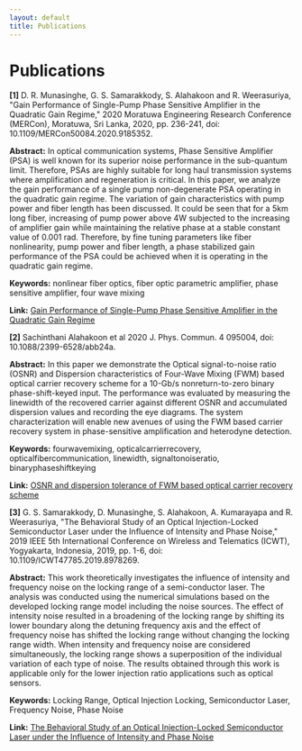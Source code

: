 ```yaml
---
layout: default
title: Publications
---
```


# Publications

**[1]** D. R. Munasinghe, G. S. Samarakkody, S. Alahakoon and R. Weerasuriya, "Gain Performance of Single-Pump Phase Sensitive Amplifier in the Quadratic Gain Regime," 2020 Moratuwa Engineering Research Conference (MERCon), Moratuwa, Sri Lanka, 2020, pp. 236-241, doi: 10.1109/MERCon50084.2020.9185352.

**Abstract:** In optical communication systems, Phase Sensitive Amplifier (PSA) is well known for its superior noise performance in the sub-quantum limit. Therefore, PSAs are highly suitable for long haul transmission systems where amplification and regeneration is critical. In this paper, we analyze the gain performance of a single pump non-degenerate PSA operating in the quadratic gain regime. The variation of gain characteristics with pump power and fiber length has been discussed. It could be seen that for a 5km long fiber, increasing of pump power above 4W subjected to the increasing of amplifier gain while maintaining the relative phase at a stable constant value of 0.001 rad. Therefore, by fine tuning parameters like fiber nonlinearity, pump power and fiber length, a phase stabilized gain performance of the PSA could be achieved when it is operating in the quadratic gain regime.

**Keywords:** nonlinear fiber optics, fiber optic parametric amplifier, phase sensitive amplifier, four wave mixing

**Link:** <a href="https://ieeexplore.ieee.org/stamp/stamp.jsp?tp=&arnumber=9185352&isnumber=9185188" target="_blank" rel="noopener noreferrer">Gain Performance of Single-Pump Phase Sensitive Amplifier in the Quadratic Gain Regime</a>

**[2]** Sachinthani Alahakoon et al 2020 J. Phys. Commun. 4 095004, doi: 10.1088/2399-6528/abb24a.

**Abstract:** In this paper we demonstrate the Optical signal-to-noise ratio (OSNR) and Dispersion characteristics of Four-Wave Mixing (FWM) based optical carrier recovery scheme for a 10-Gb/s nonreturn-to-zero binary phase-shift-keyed input. The performance was evaluated by measuring the linewidth of the recovered carrier against different OSNR and accumulated dispersion values and recording the eye diagrams. The system characterization will enable new avenues of using the FWM based carrier recovery system in phase-sensitive amplification and heterodyne detection.

**Keywords:** fourwavemixing, opticalcarrierrecovery, opticalfibercommunication, linewidth, signaltonoiseratio, binaryphaseshiftkeying

**Link:** <a href="https://iopscience.iop.org/article/10.1088/2399-6528/abb24a" target="_blank" rel="noopener noreferrer">OSNR and dispersion tolerance of FWM based optical carrier recovery scheme</a>

**[3]** G. S. Samarakkody, D. Munasinghe, S. Alahakoon, A. Kumarayapa and R. Weerasuriya, "The Behavioral Study of an Optical Injection-Locked Semiconductor Laser under the Influence of Intensity and Phase Noise," 2019 IEEE 5th International Conference on Wireless and Telematics (ICWT), Yogyakarta, Indonesia, 2019, pp. 1-6, doi: 10.1109/ICWT47785.2019.8978269.

**Abstract:** This work theoretically investigates the influence of intensity and frequency noise on the locking range of a semi-conductor laser. The analysis was conducted using the numerical simulations based on the developed locking range model including the noise sources. The effect of intensity noise resulted in a broadening of the locking range by shifting its lower boundary along the detuning frequency axis and the effect of frequency noise has shifted the locking range without changing the locking range width. When intensity and frequency noise are considered simultaneously, the locking range shows a superposition of the individual variation of each type of noise. The results obtained through this work is applicable only for the lower injection ratio applications such as optical sensors.

**Keywords:** Locking Range, Optical Injection Locking, Semiconductor Laser, Frequency Noise, Phase Noise

**Link:** <a href="https://ieeexplore.ieee.org/stamp/stamp.jsp?tp=&arnumber=8978269&isnumber=8978206" target="_blank" rel="noopener noreferrer">The Behavioral Study of an Optical Injection-Locked Semiconductor Laser under the Influence of Intensity and Phase Noise</a>


